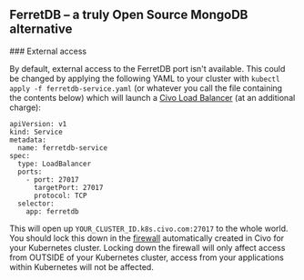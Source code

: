 ## FerretDB –  a truly Open Source MongoDB alternative

### External access

By default, external access to the FerretDB port isn't available.
This could be changed by applying the following YAML to your cluster with `kubectl apply -f ferretdb-service.yaml`
(or whatever you call the file containing the contents below)
which will launch a [Civo Load Balancer](https://www.civo.com/load-balancers) (at an additional charge):

```
apiVersion: v1
kind: Service
metadata:
  name: ferretdb-service
spec:
  type: LoadBalancer
  ports:
    - port: 27017
      targetPort: 27017
      protocol: TCP
  selector:
    app: ferretdb
```

This will open up `YOUR_CLUSTER_ID.k8s.civo.com:27017` to the whole world.
You should lock this down in the [firewall](https://www.civo.com/account/firewalls)
automatically created in Civo for your Kubernetes cluster.
Locking down the firewall will only affect access from OUTSIDE of your Kubernetes cluster,
access from your applications within Kubernetes will not be affected.
